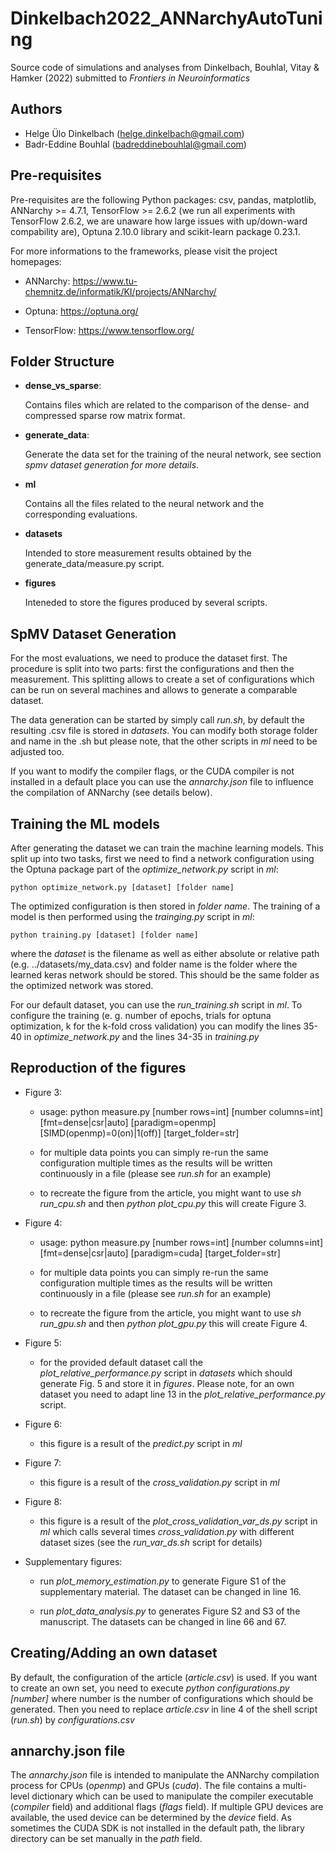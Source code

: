 # Dinkelbach2022_ANNarchyAutoTuning

Source code of simulations and analyses from Dinkelbach, Bouhlal, Vitay & Hamker (2022) submitted to *Frontiers in Neuroinformatics*

## Authors

* Helge Ülo Dinkelbach (helge.dinkelbach@gmail.com)
* Badr-Eddine Bouhlal (badreddinebouhlal@gmail.com)

## Pre-requisites

Pre-requisites are the following Python packages: csv, pandas, matplotlib, ANNarchy >= 4.7.1, TensorFlow >= 2.6.2 (we run all experiments with TensorFlow 2.6.2, we are unaware how large issues with up/down-ward compability are), Optuna 2.10.0 library and scikit-learn package 0.23.1.

For more informations to the frameworks, please visit the project homepages:

- ANNarchy: https://www.tu-chemnitz.de/informatik/KI/projects/ANNarchy/

- Optuna: https://optuna.org/

- TensorFlow: https://www.tensorflow.org/

## Folder Structure

- **dense_vs_sparse**:

    Contains files which are related to the comparison of the dense- and compressed sparse row matrix format.

- **generate_data**:

    Generate the data set for the training of the neural network, see section *spmv dataset generation for more details*.

- **ml**

    Contains all the files related to the neural network and the corresponding evaluations.

- **datasets**

    Intended to store measurement results obtained by the generate_data/measure.py script.

- **figures**

    Inteneded to store the figures produced by several scripts.

## SpMV Dataset Generation

For the most evaluations, we need to produce the dataset first. The procedure is split into two parts: first the configurations and then the measurement.  This splitting allows to create a set of configurations which can be run on several machines and allows to generate a comparable dataset.

The data generation can be started by simply call *run.sh*, by default the resulting .csv file is stored in *datasets*. You can modify both storage folder and name in the .sh but please note, that the other scripts in *ml* need to be adjusted too.

If you want to modify the compiler flags, or the CUDA compiler is not installed in a default place you can use the *annarchy.json* file to influence the compilation of ANNarchy (see details below).

## Training the ML models

After generating the dataset we can train the machine learning models. This split up into two tasks, first we need to find a network configuration using the Optuna package part of the *optimize_network.py* script in *ml*:

    python optimize_network.py [dataset] [folder name]

The optimized configuration is then stored in *folder name*. The training of a model is then performed using the *trainging.py* script in *ml*:

    python training.py [dataset] [folder name]

where the *dataset* is the filename as well as either absolute or relative path (e.g. ../datasets/my_data.csv) and folder name is the folder where the learned keras network should be stored. This should be the same folder as the optimized network was stored.

For our default dataset, you can use the *run_training.sh* script in *ml*. To configure the training (e. g. number of epochs, trials for optuna optimization, k for the k-fold cross validation) you can modify the lines 35-40 in *optimize_network.py* and the lines 34-35 in *training.py*

## Reproduction of the figures

- Figure 3:

    - usage: python measure.py [number rows=int] [number columns=int] [fmt=dense|csr|auto] [paradigm=openmp] [SIMD(openmp)=0(on)|1(off)] [target_folder=str]

    - for multiple data points you can simply re-run the same configuration multiple times as the results will be written continuously in a file (please see *run.sh* for an example)

    - to recreate the figure from the article, you might want to use *sh run_cpu.sh* and then *python plot_cpu.py* this will create Figure 3.

- Figure 4:

    - usage: python measure.py [number rows=int] [number columns=int] [fmt=dense|csr|auto] [paradigm=cuda] [target_folder=str]

    - for multiple data points you can simply re-run the same configuration multiple times as the results will be written continuously in a file (please see *run.sh* for an example)

    - to recreate the figure from the article, you might want to use *sh run_gpu.sh* and then *python plot_gpu.py* this will create Figure 4.

- Figure 5:

    - for the provided default dataset call the *plot_relative_performance.py* script in *datasets* which should generate Fig. 5 and store it in *figures*.
      Please note, for an own dataset you need to adapt line 13 in the *plot_relative_performance.py* script.

- Figure 6:

    - this figure is a result of the *predict.py* script in *ml*

- Figure 7:

    - this figure is a result of the *cross_validation.py* script in *ml*

- Figure 8:

    - this figure is a result of the *plot_cross_validation_var_ds.py* script in *ml* which calls several times *cross_validation.py* with different dataset sizes (see the *run_var_ds.sh* script for details)

- Supplementary figures:

    - run *plot_memory_estimation.py* to generate Figure S1 of the supplementary material. The dataset can be changed in line 16.

    - run *plot_data_analysis.py* to generates Figure S2 and S3 of the manuscript. The datasets can be changed in line 66 and 67.

## Creating/Adding an own dataset

By default, the configuration of the article (*article.csv*) is used. If you want to create an own set, you need to execute *python configurations.py [number]* where number is the number of configurations which should be generated. Then you need to replace *article.csv* in line 4 of the shell script (*run.sh*) by *configurations.csv*

## annarchy.json file

The *annarchy.json* file is intended to manipulate the ANNarchy compilation process for CPUs (*openmp*) and GPUs (*cuda*). The file contains a multi-level dictionary which can be used to manipulate the compiler executable (*compiler* field) and additional flags (*flags* field). If multiple GPU devices are available, the used device can be determined by the *device* field. As sometimes the CUDA SDK is not installed in the default path, the library directory can be set manually in the *path* field.
